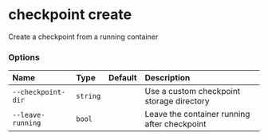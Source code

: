 # checkpoint create

<!---MARKER_GEN_START-->
Create a checkpoint from a running container

### Options

| Name               | Type     | Default | Description                                  |
|:-------------------|:---------|:--------|:---------------------------------------------|
| `--checkpoint-dir` | `string` |         | Use a custom checkpoint storage directory    |
| `--leave-running`  | `bool`   |         | Leave the container running after checkpoint |


<!---MARKER_GEN_END-->


